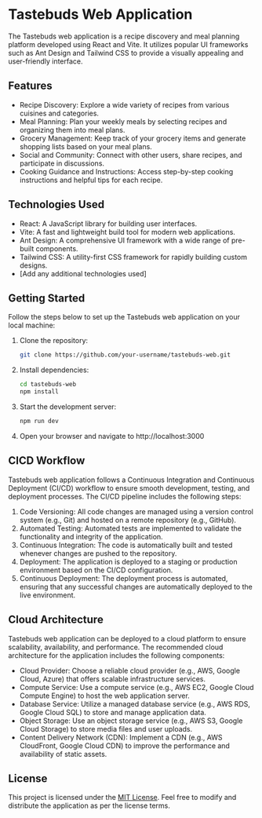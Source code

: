 # Tastebuds Web Application

The Tastebuds web application is a recipe discovery and meal planning platform developed using React and Vite. It utilizes popular UI frameworks such as Ant Design and Tailwind CSS to provide a visually appealing and user-friendly interface.

## Features

- Recipe Discovery: Explore a wide variety of recipes from various cuisines and categories.
- Meal Planning: Plan your weekly meals by selecting recipes and organizing them into meal plans.
- Grocery Management: Keep track of your grocery items and generate shopping lists based on your meal plans.
- Social and Community: Connect with other users, share recipes, and participate in discussions.
- Cooking Guidance and Instructions: Access step-by-step cooking instructions and helpful tips for each recipe.

## Technologies Used

- React: A JavaScript library for building user interfaces.
- Vite: A fast and lightweight build tool for modern web applications.
- Ant Design: A comprehensive UI framework with a wide range of pre-built components.
- Tailwind CSS: A utility-first CSS framework for rapidly building custom designs.
- [Add any additional technologies used]

## Getting Started

Follow the steps below to set up the Tastebuds web application on your local machine:

1. Clone the repository:
   ```bash
   git clone https://github.com/your-username/tastebuds-web.git
   ```
2. Install dependencies:
   ```bash
   cd tastebuds-web
   npm install
   ```
3. Start the development server:

   ```bash
   npm run dev
   ```

4. Open your browser and navigate to http://localhost:3000

## CICD Workflow

Tastebuds web application follows a Continuous Integration and Continuous Deployment (CI/CD) workflow to ensure smooth development, testing, and deployment processes. The CI/CD pipeline includes the following steps:

1. Code Versioning: All code changes are managed using a version control system (e.g., Git) and hosted on a remote repository (e.g., GitHub).
2. Automated Testing: Automated tests are implemented to validate the functionality and integrity of the application.
3. Continuous Integration: The code is automatically built and tested whenever changes are pushed to the repository.
4. Deployment: The application is deployed to a staging or production environment based on the CI/CD configuration.
5. Continuous Deployment: The deployment process is automated, ensuring that any successful changes are automatically deployed to the live environment.

## Cloud Architecture

Tastebuds web application can be deployed to a cloud platform to ensure scalability, availability, and performance. The recommended cloud architecture for the application includes the following components:

- Cloud Provider: Choose a reliable cloud provider (e.g., AWS, Google Cloud, Azure) that offers scalable infrastructure services.
- Compute Service: Use a compute service (e.g., AWS EC2, Google Cloud Compute Engine) to host the web application server.
- Database Service: Utilize a managed database service (e.g., AWS RDS, Google Cloud SQL) to store and manage application data.
- Object Storage: Use an object storage service (e.g., AWS S3, Google Cloud Storage) to store media files and user uploads.
- Content Delivery Network (CDN): Implement a CDN (e.g., AWS CloudFront, Google Cloud CDN) to improve the performance and availability of static assets.

## License

This project is licensed under the [MIT License](LICENSE). Feel free to modify and distribute the application as per the license terms.
